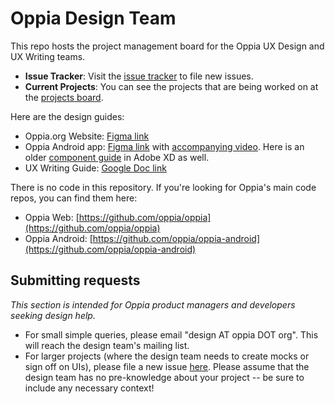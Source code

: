 # Oppia Design Team

This repo hosts the project management board for the Oppia UX Design and UX Writing teams.

  * **Issue Tracker**: Visit the [issue tracker](https://github.com/oppia/design-team/issues) to file new issues.
  * **Current Projects**: You can see the projects that are being worked on at the [projects board](https://github.com/orgs/oppia/projects/7).

Here are the design guides: 

  * Oppia.org Website: [Figma link](https://www.figma.com/file/nrQrOxSxSg1oabuVE6XJpa/Oppia-Design-Guide?node-id=0%3A1)
  * Oppia Android app: [Figma link](https://www.figma.com/file/y6KqCZAj96JAPzX8nPXKez/Oppia-Android-App-(v01)?node-id=15%3A751) with [accompanying video](https://www.loom.com/share/93a66dfe1df5446f81bf6ba0ab12e784). Here is an older [component guide](https://xd.adobe.com/view/dfe8ccd4-39eb-414d-a0b2-b5674357f966-8abb/grid/) in Adobe XD as well.
  * UX Writing Guide: [Google Doc link](https://docs.google.com/document/d/14FfNXmJ0lWXWz_PKKY2OG-FraiKlA2Y4m1UWMUsYaBw/edit#heading=h.ygman8x1js6n)
  
There is no code in this repository. If you're looking for Oppia's main code repos, you can find them here:

  * Oppia Web: [https://github.com/oppia/oppia](https://github.com/oppia/oppia)
  * Oppia Android: [https://github.com/oppia/oppia-android](https://github.com/oppia/oppia-android)

## Submitting requests

_This section is intended for Oppia product managers and developers seeking design help._

- For small simple queries, please email "design AT oppia DOT org". This will reach the design team's mailing list.
- For larger projects (where the design team needs to create mocks or sign off on UIs), please file a new issue [here](https://github.com/oppia/design-team/issues). Please assume that the design team has no pre-knowledge about your project -- be sure to include any necessary context!
